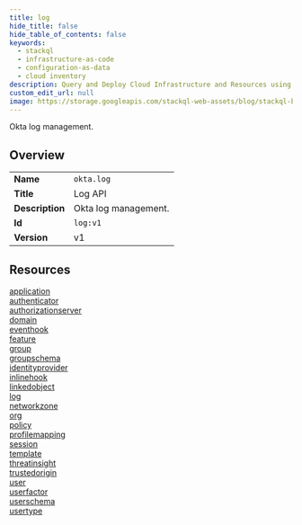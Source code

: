 ```yaml
---
title: log
hide_title: false
hide_table_of_contents: false
keywords:
  - stackql
  - infrastructure-as-code
  - configuration-as-data
  - cloud inventory
description: Query and Deploy Cloud Infrastructure and Resources using SQL
custom_edit_url: null
image: https://storage.googleapis.com/stackql-web-assets/blog/stackql-blog-post-featured-image.png
---
```

Okta log management.  
    

## Overview
<table><tbody>
<tr><td><b>Name</b></td><td><code>okta.log</code></td></tr>
<tr><td><b>Title</b></td><td>Log API</td></tr>
<tr><td><b>Description</b></td><td>Okta log management.</td></tr>
<tr><td><b>Id</b></td><td><code>log:v1</code></td></tr>
<tr><td><b>Version</b></td><td>v1</td></tr>
</tbody></table>

## Resources
<div class="row">
<div class="providerDocColumn">
<a href="/docs/providers/okta/log/application">application</a><br />
<a href="/docs/providers/okta/log/authenticator">authenticator</a><br />
<a href="/docs/providers/okta/log/authorizationserver">authorizationserver</a><br />
<a href="/docs/providers/okta/log/domain">domain</a><br />
<a href="/docs/providers/okta/log/eventhook">eventhook</a><br />
<a href="/docs/providers/okta/log/feature">feature</a><br />
<a href="/docs/providers/okta/log/group">group</a><br />
<a href="/docs/providers/okta/log/groupschema">groupschema</a><br />
<a href="/docs/providers/okta/log/identityprovider">identityprovider</a><br />
<a href="/docs/providers/okta/log/inlinehook">inlinehook</a><br />
<a href="/docs/providers/okta/log/linkedobject">linkedobject</a><br />
<a href="/docs/providers/okta/log/log">log</a><br />
</div>
<div class="providerDocColumn">
<a href="/docs/providers/okta/log/networkzone">networkzone</a><br />
<a href="/docs/providers/okta/log/org">org</a><br />
<a href="/docs/providers/okta/log/policy">policy</a><br />
<a href="/docs/providers/okta/log/profilemapping">profilemapping</a><br />
<a href="/docs/providers/okta/log/session">session</a><br />
<a href="/docs/providers/okta/log/template">template</a><br />
<a href="/docs/providers/okta/log/threatinsight">threatinsight</a><br />
<a href="/docs/providers/okta/log/trustedorigin">trustedorigin</a><br />
<a href="/docs/providers/okta/log/user">user</a><br />
<a href="/docs/providers/okta/log/userfactor">userfactor</a><br />
<a href="/docs/providers/okta/log/userschema">userschema</a><br />
<a href="/docs/providers/okta/log/usertype">usertype</a><br />
</div>
</div>
